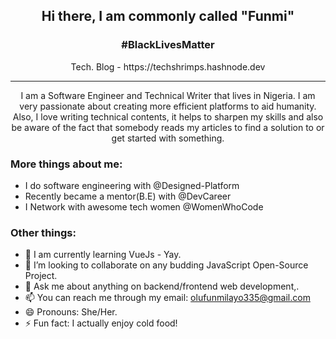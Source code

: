 <h2 align="center"> <b>Hi there, I am commonly called "Funmi"</b></h2>
<h3 align="center"> #BlackLivesMatter</h3>
<p align="center">Tech. Blog - https://techshrimps.hashnode.dev</p>
<hr>

<p align="center">I am a Software Engineer and Technical Writer that lives in Nigeria.
I am very passionate about creating more efficient platforms to aid humanity. Also, I love writing technical contents, it helps to sharpen my skills and also be aware of the fact that somebody reads my articles to find a solution to or get started with something.
</p>

<h3> More things about me:</h3>

- I do software engineering with @Designed-Platform
- Recently became a mentor(B.E) with @DevCareer
- I Network with awesome tech women @WomenWhoCode

<h3>Other things:</h3>

- 🌱 I am currently learning VueJs - Yay.
- 👯 I’m looking to collaborate on any budding JavaScript Open-Source Project.
- 💬 Ask me about anything on backend/frontend web development,.
- 📫 You can reach me through my email: olufunmilayo335@gmail.com
- 😄 Pronouns: She/Her.
- ⚡ Fun fact: I actually enjoy cold food!
